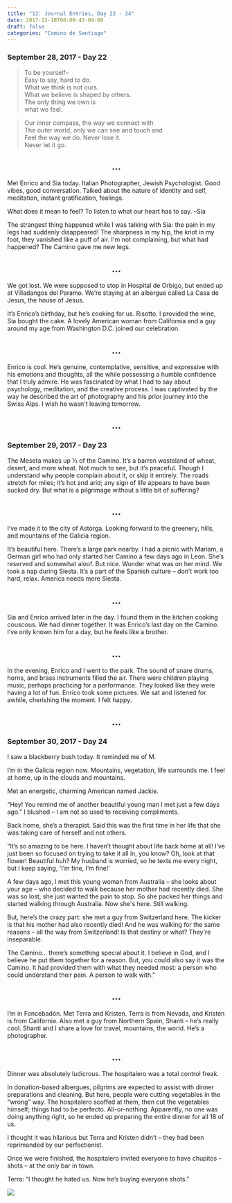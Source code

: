 ```yaml
---
title: "12: Journal Entries, Day 22 - 24"
date: 2017-12-18T06:09:43-04:00
draft: false
categories: "Camino de Santiago"
---
```


### September 28, 2017 - Day 22
>To be yourself–<br>
>Easy to say, hard to do.<br>
>What we think is not ours.<br>
>What we believe is shaped by others.<br>
>The only thing we own is<br>
>what we feel.

>Our inner compass, the way we connect with<br>
>The outer world; only we can see and touch and<br>
>Feel the way we do. Never lose it.<br>
>Never let it go.

## <center>...</center>

Met Enrico and Sia today. Italian Photographer, Jewish Psychologist. Good vibes, good conversation. Talked about the nature of identity and self, meditation, instant gratification, feelings.

What does it mean to feel? To listen to what our heart has to say. –Sia

The strangest thing happened while I was talking with Sia: the pain in my legs had suddenly disappeared! The sharpness in my hip, the knot in my foot, they vanished like a puff of air. I'm not complaining, but what had happened? The Camino gave me new legs.
## <center>...</center>

We got lost. We were supposed to stop in Hospital de Orbigo, but ended up at Villadangos del Paramo. We’re staying at an albergue called La Casa de Jesus, the house of Jesus.

It’s Enrico’s birthday, but he’s cooking for us. Risotto. I provided the wine, Sia bought the cake. A lovely American woman from California and a guy around my age from Washington D.C. joined our celebration.
## <center>...</center>

Enrico is cool. He’s genuine, contemplative, sensitive, and expressive with his emotions and thoughts, all the while possessing a humble confidence that I truly admire. He was fascinated by what I had to say about psychology, meditation, and the creative process. I was captivated by the way he described the art of photography and his prior journey into the Swiss Alps. I wish he wasn't leaving tomorrow.
## <center>...</center>

### September 29, 2017 - Day 23
The Meseta makes up ⅓ of the Camino. It’s a barren wasteland of wheat, desert, and more wheat. Not much to see, but it’s peaceful. Though I understand why people complain about it, or skip it entirely. The roads stretch for miles; it’s hot and arid; any sign of life appears to have been sucked dry. But what is a pilgrimage without a little bit of suffering?
## <center>...</center>

I’ve made it to the city of Astorga. Looking forward to the greenery, hills, and mountains of the Galicia region.

It’s beautiful here. There’s a large park nearby. I had a picnic with Mariam, a German girl who had only started her Camino a few days ago in Leon. She’s reserved and somewhat aloof. But nice. Wonder what was on her mind. We took a nap during Siesta. It’s a part of the Spanish culture – don’t work too hard, relax. America needs more Siesta.
## <center>...</center>

Sia and Enrico arrived later in the day. I found them in the kitchen cooking couscous. We had dinner together. It was Enrico’s last day on the Camino. I’ve only known him for a day, but he feels like a brother.
## <center>...</center>

In the evening, Enrico and I went to the park. The sound of snare drums, horns, and brass instruments filled the air. There were children playing music, perhaps practicing for a performance. They looked like they were having a lot of fun. Enrico took some pictures. We sat and listened for awhile, cherishing the moment. I felt happy.
## <center>...</center>

### September 30, 2017 - Day 24
I saw a blackberry bush today. It reminded me of M.

I’m in the Galicia region now. Mountains, vegetation, life surrounds me. I feel at home, up in the clouds and mountains.

Met an energetic, charming American named Jackie.

“Hey! You remind me of another beautiful young man I met just a few days ago.” I blushed – I am not so used to receiving compliments.

Back home, she’s a therapist. Said this was the first time in her life that she was taking care of herself and not others.

“It’s so amazing to be here. I haven’t thought about life back home at all! I’ve just been so focused on trying to take it all in, you know? Oh, look at that flower! Beautiful huh? My husband is worried, so he texts me every night, but I keep saying, 'I’m fine, I’m fine!'

A few days ago, I met this young woman from Australia – she looks about your age – who decided to walk because her mother had recently died. She was so lost, she just wanted the pain to stop. So she packed her things and started walking through Australia. Now she's here. Still walking.

But, here’s the crazy part: she met a guy from Switzerland here. The kicker is that his mother had also recently died! And he was walking for the same reasons – all the way from Switzerland! Is that destiny or what? They're inseparable.

The Camino… there’s something special about it. I believe in God, and I believe he put them together for a reason. But, you could also say it was the Camino. It had provided them with what they needed most: a person who could understand their pain. A person to walk with.”
## <center>...</center>

I’m in Foncebadón. Met Terra and Kristen. Terra is from Nevada, and Kristen is from California. Also met a guy from Northern Spain, Shanti – he’s really cool. Shanti and I share a love for travel, mountains, the world. He’s a photographer.
## <center>...</center>

Dinner was absolutely ludicrous. The hospitalero was a total control freak.

In donation-based albergues, pilgrims are expected to assist with dinner preparations and cleaning. But here, people were cutting vegetables in the “wrong” way. The hospitalero scoffed at them, then cut the vegetables himself; things had to be perfecto. All-or-nothing. Apparently, no one was doing anything right, so he ended up preparing the entire dinner for all 18 of us.

I thought it was hilarious but Terra and Kristen didn’t – they had been reprimanded by our perfectionist.

Once we were finished, the hospitalero invited everyone to have chupitos – shots – at the only bar in town.

Terra: “I thought he hated us. Now he’s buying everyone shots."

![](/../images/shots.jpg)